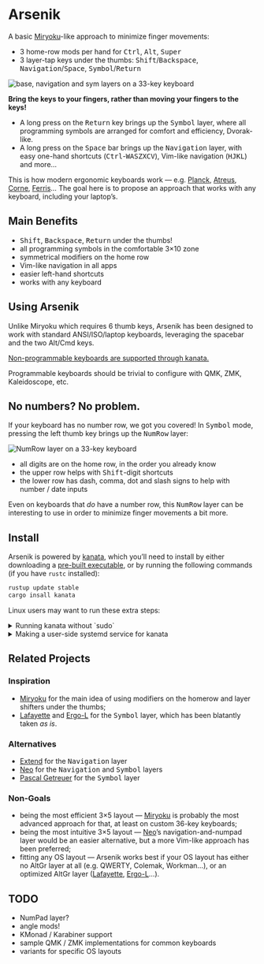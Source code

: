 Arsenik
================================================================================

A basic [Miryoku][1]-like approach to minimize finger movements:

- 3 home-row mods per hand for <kbd>Ctrl</kbd>, <kbd>Alt</kbd>, <kbd>Super</kbd>
- 3 layer-tap keys under the thumbs: <kbd>Shift</kbd>/<kbd>Backspace</kbd>,
<kbd>Navigation</kbd>/<kbd>Space</kbd>, <kbd>Symbol</kbd>/<kbd>Return</kbd>

![base, navigation and sym layers on a 33-key keyboard](img/all.svg)

**Bring the keys to your fingers, rather than moving your fingers to the keys!**

- A long press on the <kbd>Return</kbd> key brings up the <kbd>Symbol</kbd>
layer, where all programming symbols are arranged for comfort and efficiency,
Dvorak-like.
- A long press on the <kbd>Space</kbd> bar brings up the <kbd>Navigation</kbd>
layer, with easy one-hand shortcuts (<kbd>Ctrl</kbd>-<kbd>WASZXCV</kbd>),
Vim-like navigation (<kbd>HJKL</kbd>) and more…

This is how modern ergonomic keyboards work — e.g. [Planck][47], [Atreus][44],
[Corne][42], [Ferris][34]… The goal here is to propose an approach that works
with any keyboard, including your laptop’s.

[47]: https://olkb.com/collections/planck
[44]: https://atreus.technomancy.us
[42]: https://github.com/foostan/crkbd
[34]: https://github.com/pierrechevalier83/ferris


Main Benefits
--------------------------------------------------------------------------------

- <kbd>Shift</kbd>, <kbd>Backspace</kbd>, <kbd>Return</kbd> under the thumbs!
- all programming symbols in the comfortable 3×10 zone
- symmetrical modifiers on the home row
- Vim-like navigation in all apps
- easier left-hand shortcuts
- works with any keyboard


Using Arsenik
--------------------------------------------------------------------------------

Unlike Miryoku which requires 6 thumb keys, Arsenik has been designed to work
with standard ANSI/ISO/laptop keyboards, leveraging the spacebar and the two
Alt/Cmd keys.

[Non-programmable keyboards are supported through kanata.](kanata)

Programmable keyboards should be trivial to configure with QMK, ZMK,
Kaleidoscope, etc.


No numbers? No problem.
--------------------------------------------------------------------------------

If your keyboard has no number row, we got you covered! In <kbd>Symbol</kbd>
mode, pressing the left thumb key brings up the <kbd>NumRow</kbd> layer:

![NumRow layer on a 33-key keyboard](img/numrow.svg)

- all digits are on the home row, in the order you already know
- the upper row helps with <kbd>Shift</kbd>-digit shortcuts
- the lower row has dash, comma, dot and slash signs to help with number / date
inputs

Even on keyboards that *do* have a number row, this <kbd>NumRow</kbd> layer can
be interesting to use in order to minimize finger movements a bit more.


Install
--------------------------------------------------------------------------------

Arsenik is powered by [kanata](https://github.com/jtroo/kanata), which you’ll
need to install by either downloading a [pre-built
executable](https://github.com/jtroo/kanata/releases), or by running the
following commands (if you have `rustc` installed):

```bash
rustup update stable
cargo insall kanata
```

Linux users may want to run these extra steps:

<details>
<summary> Running kanata without `sudo` </summary>

kanata needs to intercept `uinput` signals, which it cannot do without the
proper authorisations. If you don’t want to run `kanata` with `sudo`, you’ll
need to allow `kanata` to read from `uinput` with a udev rule at
`/etc/udev/rules.d/50-kanata.rules`:

```udev
KERNEL=="uinput", MODE="0660", GROUP="uinput", OPTIONS+="static_node=uinput"
```
</details>

<details>
<summary> Making a user-side systemd service for kanata </summary>

Note: This only works if `kanata` is able to run without `sudo` (and are using
`systemd`).

Using a `systemd service` allows running `kanata` as a daemon, possibly right
after logging in. Here is a template for a service file:

```
[Unit]
Description=Kanata keyboard remapper
Documentation=https://github.com/jtroo/kanata

[Service]
Environment=PATH=/usr/local/bin:/usr/local/sbin:/usr/bin:/bin
Environment=DISPLAY=:0
Environment=HOME=/path/to/home/folder
Type=simple
ExecStart=/usr/local/bin/kanata --cfg /path/to/kanata/config/file
Restart=no

[Install]
WantedBy=default.target
```

Copy-paste it into `~/.config/systemd/user/kanata.service`, fill in the
placeholders, then run one of the following commands:

- `systemctl --user start kanata.service` to manually start `kanata`
- `systemctl --user enable kanata.service` so `kanata` may autostart whenever the current user logs in
- `systemctl --user status kanata.service` to check if `kanata` is running

</details>

Related Projects
--------------------------------------------------------------------------------

### Inspiration

- [Miryoku][1] for the main idea of using modifiers on the homerow and layer
shifters under the thumbs;
- [Lafayette][2] and [Ergo-L][3] for the <kbd>Symbol</kbd> layer, which has been
blatantly taken *as is*.

### Alternatives

- [Extend][4] for the <kbd>Navigation</kbd> layer
- [Neo][5] for the <kbd>Navigation</kbd> and <kbd>Symbol</kbd> layers
- [Pascal Getreuer][6] for the <kbd>Symbol</kbd> layer

### Non-Goals

- being the most efficient 3×5 layout — [Miryoku][1] is probably the most
advanced approach for that, at least on custom 36-key keyboards;
- being the most intuitive 3×5 layout — [Neo][5]’s navigation-and-numpad layer
would be an easier alternative, but a more Vim-like approach has been preferred;
- fitting any OS layout — Arsenik works best if your OS layout has either no
AltGr layer at all (e.g. QWERTY, Colemak, Workman…), or an optimized AltGr layer
([Lafayette][2], [Ergo-L][3]…).

[1]: https://github.com/manna-harbour/miryoku
[2]: https://qwerty-lafayette.org/42
[3]: https://ergol.org
[4]: https://dreymar.colemak.org/layers-extend.html
[5]: https://www.neo-layout.org/
[6]: https://getreuer.info/posts/keyboards/symbol-layer/


TODO
--------------------------------------------------------------------------------

- NumPad layer?
- angle mods!
- KMonad / Karabiner support
- sample QMK / ZMK implementations for common keyboards
- variants for specific OS layouts
